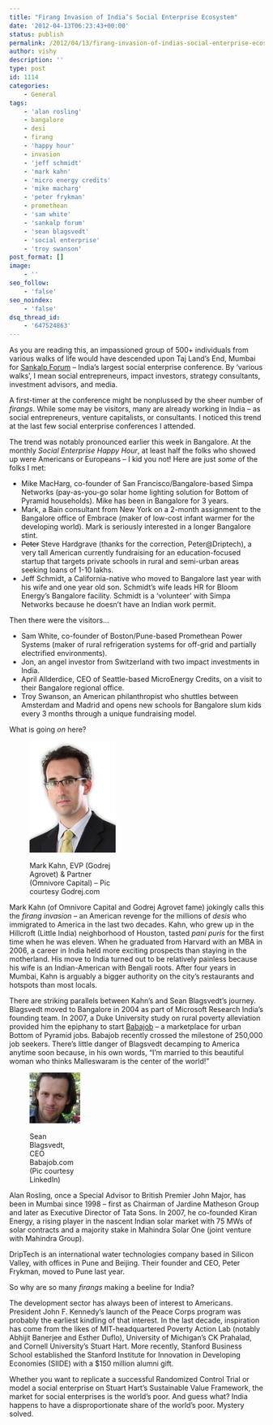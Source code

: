```yaml
---
title: "Firang Invasion of India’s Social Enterprise Ecosystem"
date: '2012-04-13T06:23:43+00:00'
status: publish
permalink: /2012/04/13/firang-invasion-of-indias-social-enterprise-ecosystem
author: vishy
description: ''
type: post
id: 1114
categories:
    - General
tags:
    - 'alan rosling'
    - bangalore
    - desi
    - firang
    - 'happy hour'
    - invasion
    - 'jeff schmidt'
    - 'mark kahn'
    - 'micro energy credits'
    - 'mike macharg'
    - 'peter frykman'
    - promethean
    - 'sam white'
    - 'sankalp forum'
    - 'sean blagsvedt'
    - 'social enterprise'
    - 'troy swanson'
post_format: []
image:
    - ''
seo_follow:
    - 'false'
seo_noindex:
    - 'false'
dsq_thread_id:
    - '647524863'
---
```

As you are reading this, an impassioned group of 500+ individuals from various walks of life would have descended upon Taj Land’s End, Mumbai for [Sankalp Forum](http://sankalpforum.com/) – India’s largest social enterprise conference. By ‘various walks’, I mean social entrepreneurs, impact investors, strategy consultants, investment advisors, and media.

A first-timer at the conference might be nonplussed by the sheer number of *firangs*. While some may be visitors, many are already working in India – as social entrepreneurs, venture capitalists, or consultants. I noticed this trend at the last few social enterprise conferences I attended.

The trend was notably pronounced earlier this week in Bangalore. At the monthly *Social Enterprise Happy Hour*, at least half the folks who showed up were Americans or Europeans – I kid you not! Here are just *some* of the folks I met:

- Mike MacHarg, co-founder of San Francisco/Bangalore-based Simpa Networks (pay-as-you-go solar home lighting solution for Bottom of Pyramid households). Mike has been in Bangalore for 3 years.
- Mark, a Bain consultant from New York on a 2-month assignment to the Bangalore office of Embrace (maker of low-cost infant warmer for the developing world). Mark is seriously interested in a longer Bangalore stint.
- <del>Peter</del> Steve Hardgrave (thanks for the correction, Peter@Driptech), a very tall American currently fundraising for an education-focused startup that targets private schools in rural and semi-urban areas seeking loans of 1-10 lakhs.
- Jeff Schmidt, a California-native who moved to Bangalore last year with his wife and one year old son. Schmidt’s wife leads HR for Bloom Energy’s Bangalore facility. Schmidt is a ‘volunteer’ with Simpa Networks because he doesn’t have an Indian work permit.

Then there were the visitors…

- Sam White, co-founder of Boston/Pune-based Promethean Power Systems (maker of rural refrigeration systems for off-grid and partially electrified environments).
- Jon, an angel investor from Switzerland with two impact investments in India.
- April Allderdice, CEO of Seattle-based MicroEnergy Credits, on a visit to their Bangalore regional office.
- Troy Swanson, an American philanthropist who shuttles between Amsterdam and Madrid and opens new schools for Bangalore slum kids every 3 months through a unique fundraising model.

What is going *on* here?

<figure aria-describedby="caption-attachment-1116" class="wp-caption alignleft" id="attachment_1116" style="width: 170px">

[![](../../../../uploads/2012/04/Mark-Kahn_godrej_site.jpg "Mark-Kahn_godrej_site")](../../../../uploads/2012/04/Mark-Kahn_godrej_site.jpg)<figcaption class="wp-caption-text" id="caption-attachment-1116">Mark Kahn, EVP (Godrej Agrovet) &amp; Partner (Omnivore Capital) – Pic courtesy Godrej.com</figcaption></figure>

Mark Kahn (of Omnivore Capital and Godrej Agrovet fame) jokingly calls this the *firang invasion* – an American revenge for the millions of *desis* who immigrated to America in the last two decades. Kahn, who grew up in the Hillcroft (Little India) neighborhood of Houston, tasted *pani puris* for the first time when he was eleven. When he graduated from Harvard with an MBA in 2006, a career in India held more exciting prospects than staying in the motherland. His move to India turned out to be relatively painless because his wife is an Indian-American with Bengali roots. After four years in Mumbai, Kahn is arguably a bigger authority on the city’s restaurants and hotspots than most locals.

There are striking parallels between Kahn’s and Sean Blagsvedt’s journey. Blagsvedt moved to Bangalore in 2004 as part of Microsoft Research India’s founding team. In 2007, a Duke University study on rural poverty alleviation provided him the epiphany to start [Babajob](http://babajob.com/) – a marketplace for urban Bottom of Pyramid jobs. Babajob recently crossed the milestone of 250,000 job seekers. There’s little danger of Blagsvedt decamping to America anytime soon because, in his own words, “I’m married to this beautiful woman who thinks Malleswaram is the center of the world!”

<figure aria-describedby="caption-attachment-1117" class="wp-caption alignright" id="attachment_1117" style="width: 100px">

[![](../../../../uploads/2012/04/sean_blagsvedt_linkedin2.jpg "sean_blagsvedt_linkedin2")](../../../../uploads/2012/04/sean_blagsvedt_linkedin2.jpg)<figcaption class="wp-caption-text" id="caption-attachment-1117">Sean Blagsvedt, CEO Babajob.com (Pic courtesy LinkedIn)</figcaption></figure>

Alan Rosling, once a Special Advisor to British Premier John Major, has been in Mumbai since 1998 – first as Chairman of Jardine Matheson Group and later as Executive Director of Tata Sons. In 2007, he co-founded Kiran Energy, a rising player in the nascent Indian solar market with 75 MWs of solar contracts and a majority stake in Mahindra Solar One (joint venture with Mahindra Group).

DripTech is an international water technologies company based in Silicon Valley, with offices in Pune and Beijing. Their founder and CEO, Peter Frykman, moved to Pune last year.

So why are so many *firangs* making a beeline for India?

The development sector has always been of interest to Americans. President John F. Kennedy’s launch of the Peace Corps program was probably the earliest kindling of that interest. In the last decade, inspiration has come from the likes of MIT-headquartered Poverty Action Lab (notably Abhijit Banerjee and Esther Duflo), University of Michigan’s CK Prahalad, and Cornell University’s Stuart Hart. More recently, Stanford Business School established the Stanford Institute for Innovation in Developing Economies (SIIDE) with a $150 million alumni gift.

Whether you want to replicate a successful Randomized Control Trial or model a social enterprise on Stuart Hart’s Sustainable Value Framework, the market for social enterprises is the world’s poor. And guess what? India happens to have a disproportionate share of the world’s poor. Mystery solved.
